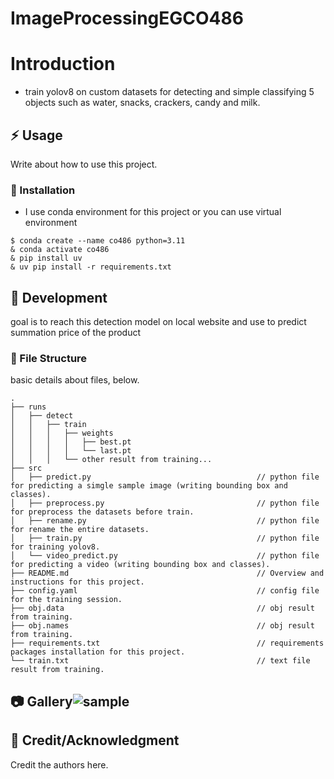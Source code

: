 # ImageProcessingEGCO486
# Introduction
- train yolov8 on custom datasets for detecting and simple classifying 5 objects such as water, snacks, crackers, candy and milk.

## :zap: Usage
Write about how to use this project.

###  :electric_plug: Installation
- I use conda environment for this project or you can use virtual environment
```
$ conda create --name co486 python=3.11
& conda activate co486
& pip install uv
& uv pip install -r requirements.txt
```

##  :wrench: Development
goal is to reach this detection model on local website and use to predict summation price of the product


###  :file_folder: File Structure
basic details about files, below.

```
.
├── runs
│   ├── detect
│   │   ├── train
│   │   │   ├── weights
│   │   │   │   ├── best.pt
│   │   │   │   └── last.pt
│   │   │   └── other result from training...
├── src
│   ├── predict.py                                     // python file for predicting a simgle sample image (writing bounding box and classes).
│   ├── preprocess.py                                  // python file for preprocess the datasets before train.
│   ├── rename.py                                      // python file for rename the entire datasets.
│   ├── train.py                                       // python file for training yolov8.
│   └── video_predict.py                               // python file for predicting a video (writing bounding box and classes).
├── README.md                                          // Overview and instructions for this project.
├── config.yaml                                        // config file for the training session.
├── obj.data                                           // obj result from training.
├── obj.names                                          // obj result from training.
├── requirements.txt                                   // requirements packages installation for this project.
└── train.txt                                          // text file result from training.
```


##  :camera: Gallery![sample](https://github.com/user-attachments/assets/784f53d6-153c-4d9d-a358-d35469ed8172)

## :star2: Credit/Acknowledgment
Credit the authors here.
